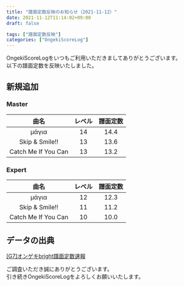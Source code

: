 ```yaml
---
title: "譜面定数反映のお知らせ（2021-11-12）"
date: 2021-11-12T11:14:02+09:00
draft: false

tags: ["譜面定数反映"]
categories: ["OngekiScoreLog"]
---
```


OngekiScoreLogをいつもご利用いただきましてありがとうございます。  
以下の譜面定数を反映いたしました。

<!--more-->

## 新規追加

### Master

| 曲名 | レベル | 譜面定数 |
|:-:|:-:|:-:|
| μάγια | 14 | 14.4 |
| Skip & Smile!! | 13 | 13.6 |
| Catch Me If You Can | 13 | 13.2 |

### Expert

| 曲名 | レベル | 譜面定数 |
|:-:|:-:|:-:|
| μάγια | 12 | 12.3 |
| Skip & Smile!! | 11 | 11.2 |
| Catch Me If You Can | 10 | 10.0 |

## データの出典

[[G7]オンゲキbright譜面定数速報](https://docs.google.com/spreadsheets/d/1ZAUxUsUesk5mmKARzsxIRrpMVERIEKZZU038zKFGEoI/edit#gid=2079156372)

ご調査いただき誠にありがとうございます。  
引き続きOngekiScoreLogをよろしくお願いいたします。
